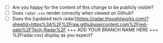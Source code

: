 - [ ] Are you happy for the content of this change to be publicly visible?
- [ ] Does `radar.csv` render correctly when viewed on Github?
- [ ] Does the [updated tech radar](https://radar.thoughtworks.com/?sheetId=https%3A%2F%2Fraw.githubusercontent.com%2Fred-gate%2FTech-Radar%2F +++ ADD YOUR BRANCH NAME HERE +++  %2Fradar.csv) display as you expect?
